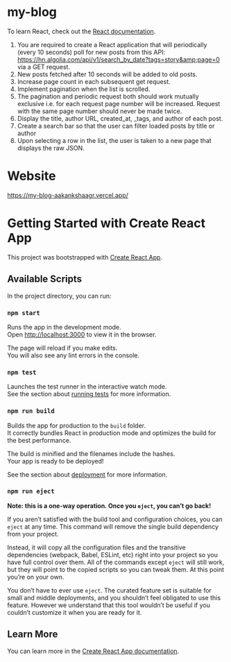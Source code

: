 # my-blog

To learn React, check out the [React documentation](https://reactjs.org/).
1. You are required to create a React application that will periodically (every 10 seconds) poll for new posts from this API: https://hn.algolia.com/api/v1/search_by_date?tags=story&amp;page=0 via a GET request. 
2. New posts fetched after 10 seconds will be added to old posts. 
3. Increase page count in each subsequent get request. 
4. Implement pagination when the list is scrolled.
5. The pagination and periodic request both should work mutually exclusive i.e. for each request page number will be increased. Request with the same page number should never be made twice.
6. Display the title, author URL, created_at, _tags, and author of each post. 
7. Create a search bar so that the user can filter loaded posts by title or author 
8. Upon selecting a row in the list, the user is taken to a new page that displays the raw JSON.

# Website

https://my-blog-aakankshaagr.vercel.app/

# Getting Started with Create React App

This project was bootstrapped with [Create React App](https://github.com/facebook/create-react-app).

## Available Scripts

In the project directory, you can run:

### `npm start`

Runs the app in the development mode.\
Open [http://localhost:3000](http://localhost:3000) to view it in the browser.

The page will reload if you make edits.\
You will also see any lint errors in the console.

### `npm test`

Launches the test runner in the interactive watch mode.\
See the section about [running tests](https://facebook.github.io/create-react-app/docs/running-tests) for more information.

### `npm run build`

Builds the app for production to the `build` folder.\
It correctly bundles React in production mode and optimizes the build for the best performance.

The build is minified and the filenames include the hashes.\
Your app is ready to be deployed!

See the section about [deployment](https://facebook.github.io/create-react-app/docs/deployment) for more information.

### `npm run eject`

**Note: this is a one-way operation. Once you `eject`, you can’t go back!**

If you aren’t satisfied with the build tool and configuration choices, you can `eject` at any time. This command will remove the single build dependency from your project.

Instead, it will copy all the configuration files and the transitive dependencies (webpack, Babel, ESLint, etc) right into your project so you have full control over them. All of the commands except `eject` will still work, but they will point to the copied scripts so you can tweak them. At this point you’re on your own.

You don’t have to ever use `eject`. The curated feature set is suitable for small and middle deployments, and you shouldn’t feel obligated to use this feature. However we understand that this tool wouldn’t be useful if you couldn’t customize it when you are ready for it.

## Learn More

You can learn more in the [Create React App documentation](https://facebook.github.io/create-react-app/docs/getting-started).

